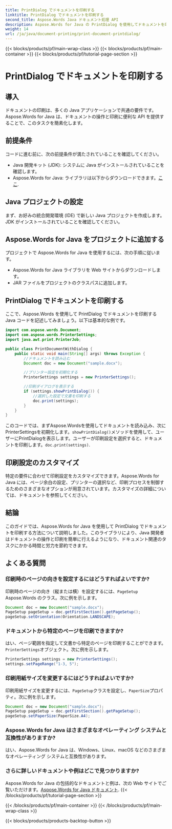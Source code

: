 ```yaml
---
title: PrintDialog でドキュメントを印刷する
linktitle: PrintDialog でドキュメントを印刷する
second_title: Aspose.Words Java ドキュメント処理 API
description: Aspose.Words for Java の PrintDialog を使用してドキュメントを印刷する方法を学びます。このステップ バイ ステップ ガイドでは、設定のカスタマイズ、特定のページの印刷などについて説明します。
weight: 14
url: /ja/java/document-printing/print-document-printdialog/
---
```


{{< blocks/products/pf/main-wrap-class >}}
{{< blocks/products/pf/main-container >}}
{{< blocks/products/pf/tutorial-page-section >}}

# PrintDialog でドキュメントを印刷する



## 導入

ドキュメントの印刷は、多くの Java アプリケーションで共通の要件です。Aspose.Words for Java は、ドキュメントの操作と印刷に便利な API を提供することで、このタスクを簡素化します。

## 前提条件

コードに進む前に、次の前提条件が満たされていることを確認してください。

- Java 開発キット (JDK): システムに Java がインストールされていることを確認します。
-  Aspose.Words for Java: ライブラリは以下からダウンロードできます。[ここ](https://releases.aspose.com/words/java/).

## Java プロジェクトの設定

まず、お好みの統合開発環境 (IDE) で新しい Java プロジェクトを作成します。JDK がインストールされていることを確認してください。

## Aspose.Words for Java をプロジェクトに追加する

プロジェクトで Aspose.Words for Java を使用するには、次の手順に従います。

- Aspose.Words for Java ライブラリを Web サイトからダウンロードします。
- JAR ファイルをプロジェクトのクラスパスに追加します。

## PrintDialog でドキュメントを印刷する

ここで、Aspose.Words を使用して PrintDialog でドキュメントを印刷する Java コードを記述してみましょう。以下は基本的な例です。

```java
import com.aspose.words.Document;
import com.aspose.words.PrinterSettings;
import java.awt.print.PrinterJob;

public class PrintDocumentWithDialog {
    public static void main(String[] args) throws Exception {
        //ドキュメントを読み込む
        Document doc = new Document("sample.docx");

        //プリンター設定を初期化する
        PrinterSettings settings = new PrinterSettings();

        //印刷ダイアログを表示する
        if (settings.showPrintDialog()) {
            //選択した設定で文書を印刷する
            doc.print(settings);
        }
    }
}
```

このコードでは、まずAspose.Wordsを使用してドキュメントを読み込み、次にPrinterSettingsを初期化します。`showPrintDialog()`メソッドを使用して、ユーザーにPrintDialogを表示します。ユーザーが印刷設定を選択すると、ドキュメントを印刷します。`doc.print(settings)`.

## 印刷設定のカスタマイズ

特定の要件に合わせて印刷設定をカスタマイズできます。Aspose.Words for Java には、ページ余白の設定、プリンターの選択など、印刷プロセスを制御するためのさまざまなオプションが用意されています。カスタマイズの詳細については、ドキュメントを参照してください。

## 結論

このガイドでは、Aspose.Words for Java を使用して PrintDialog でドキュメントを印刷する方法について説明しました。このライブラリにより、Java 開発者はドキュメントの操作と印刷を簡単に行えるようになり、ドキュメント関連のタスクにかかる時間と労力を節約できます。

## よくある質問

### 印刷時のページの向きを設定するにはどうすればよいですか?

印刷時のページの向き（縦または横）を設定するには、`PageSetup` Aspose.Words のクラス。次に例を示します。

```java
Document doc = new Document("sample.docx");
PageSetup pageSetup = doc.getFirstSection().getPageSetup();
pageSetup.setOrientation(Orientation.LANDSCAPE);
```

### ドキュメントから特定のページを印刷できますか?

はい、ページ範囲を指定して文書から特定のページを印刷することができます。`PrinterSettings`オブジェクト。次に例を示します。

```java
PrinterSettings settings = new PrinterSettings();
settings.setPageRange("1-3, 5");
```

### 印刷用紙サイズを変更するにはどうすればよいですか?

印刷用紙サイズを変更するには、`PageSetup`クラスを設定し、`PaperSize`プロパティ。次に例を示します。

```java
Document doc = new Document("sample.docx");
PageSetup pageSetup = doc.getFirstSection().getPageSetup();
pageSetup.setPaperSize(PaperSize.A4);
```

### Aspose.Words for Java はさまざまなオペレーティング システムと互換性がありますか?

はい、Aspose.Words for Java は、Windows、Linux、macOS などのさまざまなオペレーティング システムと互換性があります。

### さらに詳しいドキュメントや例はどこで見つかりますか?

 Aspose.Words for Java の包括的なドキュメントと例は、次の Web サイトでご覧いただけます。[Aspose.Words for Java ドキュメント](https://reference.aspose.com/words/java/).
{{< /blocks/products/pf/tutorial-page-section >}}

{{< /blocks/products/pf/main-container >}}
{{< /blocks/products/pf/main-wrap-class >}}

{{< blocks/products/products-backtop-button >}}
